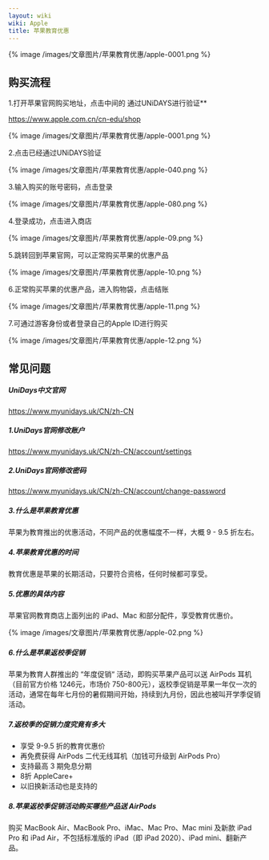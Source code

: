 ```yaml
---
layout: wiki
wiki: Apple
title: 苹果教育优惠
---
```


{% image /images/文章图片/苹果教育优惠/apple-0001.png %}

## 购买流程

1.打开苹果官网购买地址，点击中间的 通过UNiDAYS进行验证**

https://www.apple.com.cn/cn-edu/shop

{% image /images/文章图片/苹果教育优惠/apple-0001.png %}


2.点击已经通过UNiDAYS验证

{% image /images/文章图片/苹果教育优惠/apple-040.png %}

3.输入购买的账号密码，点击登录

{% image /images/文章图片/苹果教育优惠/apple-080.png %}


4.登录成功，点击进入商店

{% image /images/文章图片/苹果教育优惠/apple-09.png %}

5.跳转回到苹果官网，可以正常购买苹果的优惠产品

{% image /images/文章图片/苹果教育优惠/apple-10.png %}

6.正常购买苹果的优惠产品，进入购物袋，点击结账

{% image /images/文章图片/苹果教育优惠/apple-11.png %}

7.可通过游客身份或者登录自己的Apple ID进行购买

{% image /images/文章图片/苹果教育优惠/apple-12.png %}

## 常见问题
##### UniDays中文官网
https://www.myunidays.uk/CN/zh-CN

##### 1.UniDays官网修改账户
https://www.myunidays.uk/CN/zh-CN/account/settings

##### 2.UniDays官网修改密码
https://www.myunidays.uk/CN/zh-CN/account/change-password

##### 3.什么是苹果教育优惠

 苹果为教育推出的优惠活动，不同产品的优惠幅度不一样，大概 9 - 9.5 折左右。

##### 4.苹果教育优惠的时间

教育优惠是苹果的长期活动，只要符合资格，任何时候都可享受。

##### 5.优惠的具体内容

苹果官网教育商店上面列出的 iPad、Mac 和部分配件，享受教育优惠价。

{% image /images/文章图片/苹果教育优惠/apple-02.png %}

##### 6.什么是苹果返校季促销

苹果为教育人群推出的 “年度促销“ 活动，即购买苹果产品可以送 AirPods 耳机（目前官方价格 1246元，市场价 750-800元），返校季促销是苹果一年仅一次的活动，通常在每年七月份的暑假期间开始，持续到九月份，因此也被叫开学季促销活动。

##### 7.返校季的促销力度究竟有多大

- 享受 9-9.5 折的教育优惠价
- 再免费获得 AirPods 二代无线耳机（加钱可升级到 AirPods Pro）
- 支持最高 3 期免息分期
- 8折 AppleCare+
- 以旧换新活动也是支持的

##### 8.苹果返校季促销活动购买哪些产品送 AirPods

购买 MacBook Air、MacBook Pro、iMac、Mac Pro、Mac mini 及新款 iPad Pro 和 iPad Air，不包括标准版的 iPad（即 iPad 2020）、iPad mini、翻新产品。





